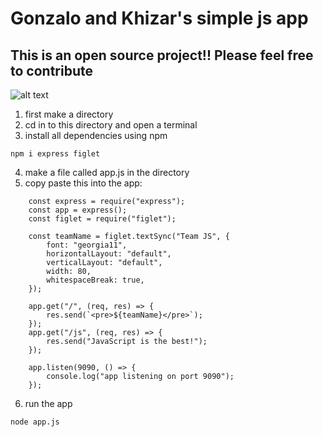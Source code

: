 # Gonzalo and Khizar's simple js app

## This is an open source project!! Please feel free to contribute

![alt text](https://memegenerator.net/img/instances/84708100.jpg)

1. first make a directory
2. cd in to this directory and open a terminal
3. install all dependencies using npm

```
npm i express figlet

```

4. make a file called app.js in the directory
5. copy paste this into the app:

```
    const express = require("express");
    const app = express();
    const figlet = require("figlet");

    const teamName = figlet.textSync("Team JS", {
        font: "georgia11",
        horizontalLayout: "default",
        verticalLayout: "default",
        width: 80,
        whitespaceBreak: true,
    });

    app.get("/", (req, res) => {
        res.send(`<pre>${teamName}</pre>`);
    });
    app.get("/js", (req, res) => {
        res.send("JavaScript is the best!");
    });

    app.listen(9090, () => {
        console.log("app listening on port 9090");
    });

```

6. run the app

```
node app.js

```
